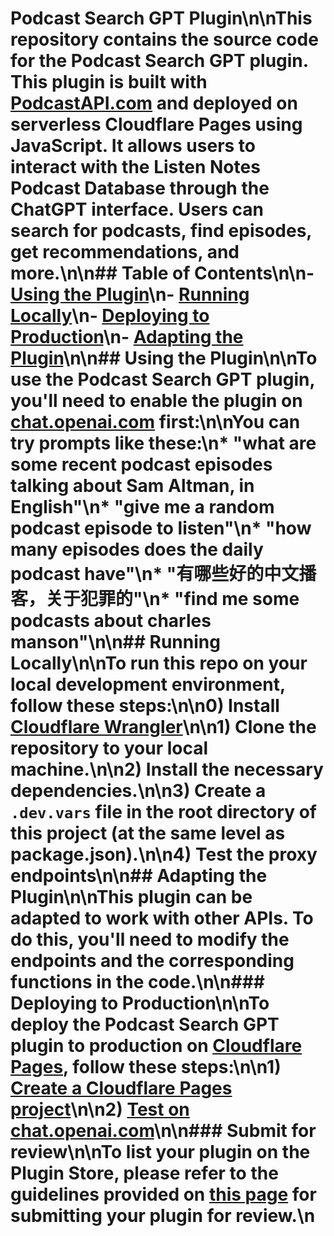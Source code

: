 # Podcast Search GPT Plugin\n\nThis repository contains the source code for the Podcast Search GPT plugin. This plugin is built with [PodcastAPI.com](https://www.podcastapi.com/) and deployed on serverless Cloudflare Pages using JavaScript. It allows users to interact with the Listen Notes Podcast Database through the ChatGPT interface. Users can search for podcasts, find episodes, get recommendations, and more.\n\n## Table of Contents\n\n- [Using the Plugin](#using-the-plugin)\n- [Running Locally](#running-locally)\n- [Deploying to Production](#deploying-to-production)\n- [Adapting the Plugin](#adapting-the-plugin)\n\n## Using the Plugin\n\nTo use the Podcast Search GPT plugin, you'll need to enable the plugin on [chat.openai.com](https://chat.openai.com/) first:\n\nYou can try prompts like these:\n* "what are some recent podcast episodes talking about Sam Altman, in English"\n* "give me a random podcast episode to listen"\n* "how many episodes does the daily podcast have"\n* "有哪些好的中文播客，关于犯罪的"\n* "find me some podcasts about charles manson"\n\n## Running Locally\n\nTo run this repo on your local development environment, follow these steps:\n\n**0) Install [Cloudflare Wrangler](https://developers.cloudflare.com/workers/wrangler/install-and-update/)**\n\n**1) Clone the repository to your local machine.**\n\n**2) Install the necessary dependencies.**\n\n**3) Create a `.dev.vars` file in the root directory of this project (at the same level as package.json).**\n\n**4) Test the proxy endpoints**\n\n## Adapting the Plugin\n\nThis plugin can be adapted to work with other APIs. To do this, you'll need to modify the endpoints and the corresponding functions in the code.\n\n### Deploying to Production\n\nTo deploy the Podcast Search GPT plugin to production on [Cloudflare Pages](https://pages.cloudflare.com/), follow these steps:\n\n1) **[Create a Cloudflare Pages project](https://dash.cloudflare.com/sign-up/workers-and-pages)**\n\n2) **[Test on chat.openai.com](https://chat.openai.com/)**\n\n### Submit for review\n\nTo list your plugin on the Plugin Store, please refer to the guidelines provided on [this page](https://platform.openai.com/docs/plugins/review) for submitting your plugin for review.\n